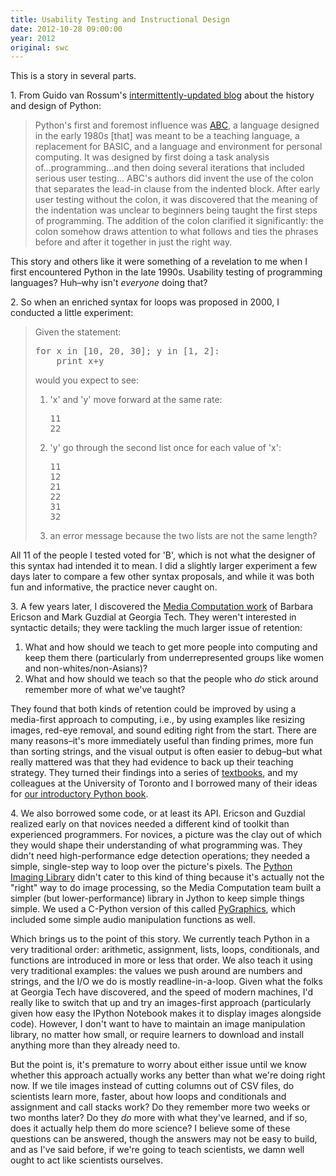 ```yaml
---
title: Usability Testing and Instructional Design
date: 2012-10-28 09:00:00
year: 2012
original: swc
---
```


<p>This is a story in several parts.</p>

<p>1. From Guido van Rossum's <a href="http://python-history.blogspot.ca/2009/02/early-language-design-and-development.html">intermittently-updated blog</a> about the history and design of Python:</p>
<blockquote>Python's first and foremost influence was <a href="http://homepages.cwi.nl/%7Esteven/abc/">ABC</a>, a language designed in the early 1980s [that] was meant to be a teaching language, a replacement for BASIC, and a language and environment for personal computing. It was designed by first doing a task analysis of...programming...and then doing several iterations that included serious user testing... ABC's authors did invent the use of the colon that separates the lead-in clause from the indented block. After early user testing without the colon, it was discovered that the meaning of the indentation was unclear to beginners being taught the first steps of programming. The addition of the colon clarified it significantly: the colon somehow draws attention to what follows and ties the phrases before and after it together in just the right way.</blockquote>
<p>This story and others like it were something of a revelation to me when I first encountered Python in the late 1990s. Usability testing of programming languages? Huh–why isn't <em>everyone</em> doing that?</p>

<p>2. So when an enriched syntax for loops was proposed in 2000, I conducted a little experiment:</p>
<blockquote>Given the statement:
<pre>for x in [10, 20, 30]; y in [1, 2]:
    print x+y</pre>
<p>would you expect to see:</p>
<ol>
        <li>'x' and 'y' move forward at the same rate:
<pre>11
22</pre>
</li>
        <li>'y' go through the second list once for each value of 'x':
<pre>11
12
21
22
31
32</pre>
</li>
        <li>an error message because the two lists are not the same length?</li>
</ol>
</blockquote>
<p>All 11 of the people I tested voted for 'B', which is not what the designer of this syntax had intended it to mean. I did a slightly larger experiment a few days later to compare a few other syntax proposals, and while it was both fun and informative, the practice never caught on.</p>

<p>3. A few years later, I discovered the <a href="http://coweb.cc.gatech.edu/mediaComp-teach">Media Computation work</a> of Barbara Ericson and Mark Guzdial at Georgia Tech. They weren't interested in syntactic details; they were tackling the much larger issue of retention:</p>
<ol>
        <li>What and how should we teach to get more people into computing and keep them there (particularly from underrepresented groups like women and non-whites/non-Asians)?</li>
        <li>What and how should we teach so that the people who <em>do</em> stick around remember more of what we've taught?</li>
</ol>
<p>They found that both kinds of retention could be improved by using a media-first approach to computing, i.e., by using examples like resizing images, red-eye removal, and sound editing right from the start. There are many reasons–it's more immediately useful than finding primes, more fun than sorting strings, and the visual output is often easier to debug–but what really mattered was that they had evidence to back up their teaching strategy. They turned their findings into a series of <a href="http://www.amazon.com/Introduction-Computing-Programming-Multimedia-Approach/dp/0136060234/">textbooks</a>, and my colleagues at the University of Toronto and I borrowed many of their ideas for <a href="http://www.amazon.com/Practical-Programming-Introduction-Pragmatic-Programmers/dp/1934356271/">our introductory Python book</a>.</p>

<p>4. We also borrowed some code, or at least its API. Ericson and Guzdial realized early on that novices needed a different kind of toolkit than experienced programmers. For novices, a picture was the clay out of which they would shape their understanding of what programming was. They didn't need high-performance edge detection operations; they needed a simple, single-step way to loop over the picture's pixels. The <a href="http://www.pythonware.com/products/pil/">Python Imaging Library</a> didn't cater to this kind of thing because it's actually not the "right" way to do image processing, so the Media Computation team built a simpler (but lower-performance) library in Jython to keep simple things simple. We used a C-Python version of this called <a href="http://packages.python.org/PyGraphics/user/index.html">PyGraphics</a>, which included some simple audio manipulation functions as well.</p>

<p>Which brings us to the point of this story. We currently teach Python in a very traditional order: arithmetic, assignment, lists, loops, conditionals, and functions are introduced in more or less that order. We also teach it using very traditional examples: the values we push around are numbers and strings, and the I/O we do is mostly readline-in-a-loop. Given what the folks at Georgia Tech have discovered, and the speed of modern machines, I'd really like to switch that up and try an images-first approach (particularly given how easy the IPython Notebook makes it to display images alongside code). However, I don't want to have to maintain an image manipulation library, no matter how small, or require learners to download and install anything more than they already need to.</p>

<p>But the point is, it's premature to worry about either issue until we know whether this approach actually works any better than what we're doing right now. If we tile images instead of cutting columns out of CSV files, do scientists learn more, faster, about how loops and conditionals and assignment and call stacks work? Do they remember more two weeks or two months later? Do they <em>do</em> more with what they've learned, and if so, does it actually help them do more science? I believe some of these questions can be answered, though the answers may not be easy to build, and as I've said before, if we're going to teach scientists, we damn well ought to act like scientists ourselves.</p>


